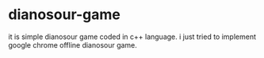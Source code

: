 
# dianosour-game
it is simple dianosour game coded in c++ language. 
i just tried to implement google chrome offline dianosour game.




























